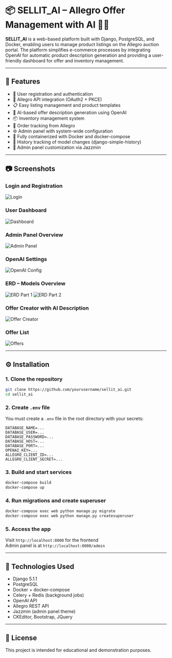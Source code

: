 
# 📦 SELLIT_AI – Allegro Offer Management with AI 🛒🤖

**SELLIT_AI** is a web-based platform built with Django, PostgreSQL, and Docker, enabling users to manage product listings on the Allegro auction portal. The platform simplifies e-commerce processes by integrating OpenAI for automatic product description generation and providing a user-friendly dashboard for offer and inventory management.

---

## 🚀 Features

- 🔐 User registration and authentication
- 🤝 Allegro API integration (OAuth2 + PKCE)
- 📋 Easy listing management and product templates
- 🧠 AI-based offer description generation using OpenAI
- 📦 Inventory management system
- 🛒 Order tracking from Allegro
- ⚙️ Admin panel with system-wide configuration
- 🐳 Fully containerized with Docker and docker-compose
- 🧠 History tracking of model changes (django-simple-history)
- 🎨 Admin panel customization via Jazzmin

---

## 📷 Screenshots

### Login and Registration
![Login](pictures/register.jpg)

### User Dashboard
![Dashboard](pictures/dashboard.jpg)

### Admin Panel Overview
![Admin Panel](pictures/panel_admin1.jpg)

### OpenAI Settings
![OpenAI Config](pictures/panel_admin2.jpg)

### ERD – Models Overview
![ERD Part 1](pictures/erd1.jpg)
![ERD Part 2](pictures/erd2.jpg)

### Offer Creator with AI Description
![Offer Creator](pictures/offer_creator.jpg)

### Offer List
![Offers](pictures/offers.jpg)

---

## ⚙️ Installation

### 1. Clone the repository

```bash
git clone https://github.com/yourusername/sellit_ai.git
cd sellit_ai
```

### 2. Create `.env` file

You must create a `.env` file in the root directory with your secrets:

```dotenv
DATABASE_NAME=...
DATABASE_USER=...
DATABASE_PASSWORD=...
DATABASE_HOST=...
DATABASE_PORT=...
OPENAI_KEY=...
ALLEGRO_CLIENT_ID=...
ALLEGRO_CLIENT_SECRET=...

```

### 3. Build and start services

```bash
docker-compose build
docker-compose up
```

### 4. Run migrations and create superuser

```bash
docker-compose exec web python manage.py migrate
docker-compose exec web python manage.py createsuperuser
```

### 5. Access the app

Visit `http://localhost:8000` for the frontend  
Admin panel is at `http://localhost:8000/admin`

---

## 📒 Technologies Used

- Django 5.1.1
- PostgreSQL
- Docker + docker-compose
- Celery + Redis (background jobs)
- OpenAI API
- Allegro REST API
- Jazzmin (admin panel theme)
- CKEditor, Bootstrap, JQuery

---

## 📄 License

This project is intended for educational and demonstration purposes.
